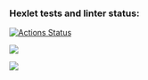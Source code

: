 ### Hexlet tests and linter status:
[![Actions Status](https://github.com/AlexTeneneva/python-project-50/actions/workflows/hexlet-check.yml/badge.svg)](https://github.com/AlexTeneneva/python-project-50/actions)

<a href="https://codeclimate.com/github/AlexTeneneva/python-project-50/maintainability"><img src="https://api.codeclimate.com/v1/badges/0dbca418f85219437731/maintainability" /></a>

<a href="https://codeclimate.com/github/AlexTeneneva/python-project-50/test_coverage"><img src="https://api.codeclimate.com/v1/badges/0dbca418f85219437731/test_coverage" /></a>
